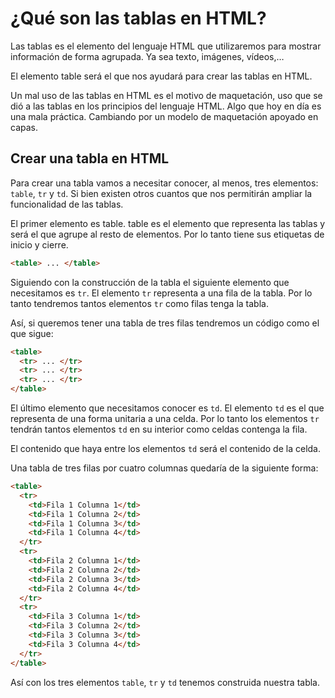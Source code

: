 # ¿Qué son las tablas en HTML?

Las tablas es el elemento del lenguaje HTML que utilizaremos para mostrar información de forma agrupada. Ya sea texto, imágenes, vídeos,…

El elemento table será el que nos ayudará para crear las tablas en HTML.

Un mal uso de las tablas en HTML es el motivo de maquetación, uso que se dió a las tablas en los principios del lenguaje HTML. Algo que hoy en día es una mala práctica. Cambiando por un modelo de maquetación apoyado en capas.

## Crear una tabla en HTML

Para crear una tabla vamos a necesitar conocer, al menos, tres elementos: `table`, `tr` y `td`. Si bien existen otros cuantos que nos permitirán ampliar la funcionalidad de las tablas.

El primer elemento es table. table es el elemento que representa las tablas y será el que agrupe al resto de elementos. Por lo tanto tiene sus etiquetas de inicio y cierre.

```html
<table> ... </table>
```

Siguiendo con la construcción de la tabla el siguiente elemento que necesitamos es `tr`. El elemento `tr` representa a una fila de la tabla. Por lo tanto tendremos tantos elementos `tr` como filas tenga la tabla.

Así, si queremos tener una tabla de tres filas tendremos un código como el que sigue:

```html
<table>
  <tr> ... </tr>
  <tr> ... </tr>
  <tr> ... </tr>
</table>
```

El último elemento que necesitamos conocer es `td`. El elemento `td` es el que representa de una forma unitaria a una celda. Por lo tanto los elementos `tr` tendrán tantos elementos `td` en su interior como celdas contenga la fila.

El contenido que haya entre los elementos `td` será el contenido de la celda.

Una tabla de tres filas por cuatro columnas quedaría de la siguiente forma:

```html
<table>
  <tr>
    <td>Fila 1 Columna 1</td>
    <td>Fila 1 Columna 2</td>
    <td>Fila 1 Columna 3</td>
    <td>Fila 1 Columna 4</td>
  </tr>
  <tr>
    <td>Fila 2 Columna 1</td>
    <td>Fila 2 Columna 2</td>
    <td>Fila 2 Columna 3</td>
    <td>Fila 2 Columna 4</td>
  </tr>
  <tr>
    <td>Fila 3 Columna 1</td>
    <td>Fila 3 Columna 2</td>
    <td>Fila 3 Columna 3</td>
    <td>Fila 3 Columna 4</td>
  </tr>
</table>
```

Así con los tres elementos `table`, `tr` y `td` tenemos construida nuestra tabla.